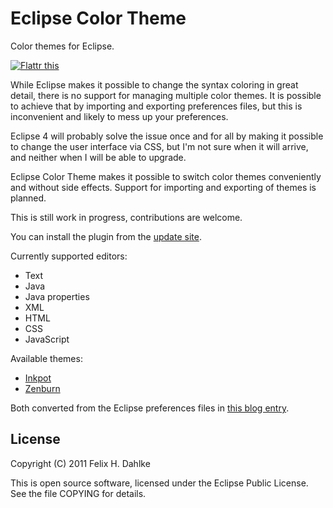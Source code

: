 Eclipse Color Theme
===================

Color themes for Eclipse.

[![Flattr this](http://api.flattr.com/button/flattr-badge-large.png "Flattr this")](http://flattr.com/thing/111560/Eclipse-Color-Theme)

While Eclipse makes it possible to change the syntax coloring in great
detail, there is no support for managing multiple color themes. It is
possible to achieve that by importing and exporting preferences files,
but this is inconvenient and likely to mess up your preferences.

Eclipse 4 will probably solve the issue once and for all by making it
possible to change the user interface via CSS, but I'm not sure when
it will arrive, and neither when I will be able to upgrade.

Eclipse Color Theme makes it possible to switch color themes
conveniently and without side effects. Support for importing and
exporting of themes is planned.

This is still work in progress, contributions are welcome.

You can install the plugin from the [update site](http://fhd.github.com/eclipse-color-theme).

Currently supported editors:

* Text
* Java
* Java properties
* XML
* HTML
* CSS
* JavaScript

Available themes:

* [Inkpot](http://www.vim.org/scripts/script.php?script_id=1143)
* [Zenburn](http://slinky.imukuppi.org/zenburnpage/)

Both converted from the Eclipse preferences files in [this blog entry](http://srand2.blogspot.com/2009/08/eclipse-color-themes.html).

License
-------

Copyright (C) 2011 Felix H. Dahlke

This is open source software, licensed under the Eclipse Public
License. See the file COPYING for details.
